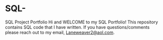 # SQL-
SQL Project Portfolio
Hi and WELCOME to my SQL Portfolio! This repository contains SQL code that I have written. If you have questions/comments please reach out to my email, Laneweaver2@aol.com.
